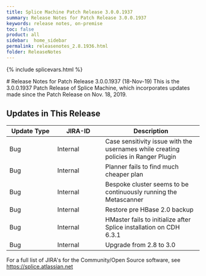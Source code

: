```yaml
---
title: Splice Machine Patch Release 3.0.0.1937
summary: Release Notes for Patch Release 3.0.0.1937
keywords: release notes, on-premise
toc: false
product: all
sidebar:  home_sidebar
permalink: releasenotes_2.8.1936.html
folder: ReleaseNotes
---
```

{% include splicevars.html %}
<section>
<div class="TopicContent" data-swiftype-index="true" markdown="1">
# Release Notes for Patch Release 3.0.0.1937 (18-Nov-19)
This is the 3.0.0.1937 Patch Release of Splice Machine, which incorporates updates made since the Patch Release on Nov. 18, 2019.

## Updates in This Release
<table>
    <col width="125px" />
    <col width="125px" />
    <col />
    <thead>
        <tr>
            <th>Update Type</th>
            <th>JIRA-ID</th>
            <th>Description</th>
        </tr>
    </thead>
    <tbody>
        <tr>
            <td>Bug</td>
            <td>Internal</td>
            <td>Case sensitivity issue with the usernames while creating policies in Ranger Plugin</td>
        </tr>
        <tr>
            <td>Bug</td>
            <td>Internal</td>
            <td>Planner fails to find much cheaper plan</td>
        </tr>
        <tr>
            <td>Bug</td>
            <td>Internal</td>
            <td>Bespoke cluster seems to be continuously running the Metascanner </td>
        </tr>
        <tr>
            <td>Bug</td>
            <td>Internal</td>
            <td>Restore pre HBase 2.0 backup</td>
        </tr>
        <tr>
            <td>Bug</td>
            <td>Internal</td>
            <td>HMaster fails to initialize after Splice installation on CDH 6.3.1</td>
        </tr>
        <tr>
            <td>Bug</td>
            <td>Internal</td>
            <td>Upgrade from 2.8 to 3.0</td>
        </tr>
    </tbody>
</table>

For a full list of JIRA's for the Community/Open Source software, see <https://splice.atlassian.net>

</div>
</section>
